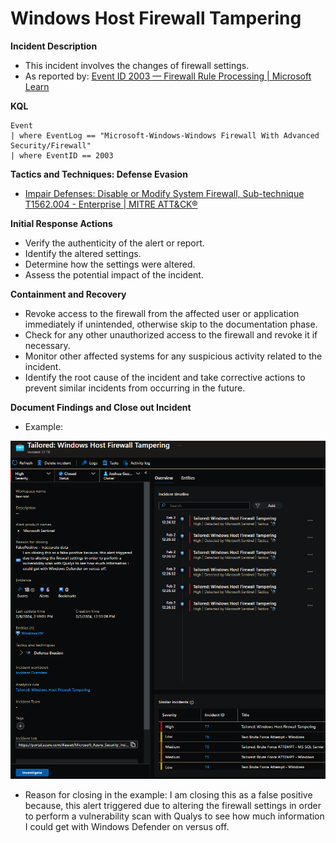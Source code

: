 # Windows Host Firewall Tampering

**Incident Description**

- This incident involves the changes of firewall settings.
- As reported by: [Event ID 2003 — Firewall Rule Processing | Microsoft Learn](https://learn.microsoft.com/en-us/previous-versions/windows/it-pro/windows-server-2008-R2-and-2008/dd364578(v=ws.10)?redirectedfrom=MSDN)

**KQL** 

```
Event
| where EventLog == "Microsoft-Windows-Windows Firewall With Advanced Security/Firewall"
| where EventID == 2003
```

**Tactics and Techniques: Defense Evasion**

- [Impair Defenses: Disable or Modify System Firewall, Sub-technique T1562.004 - Enterprise | MITRE ATT&CK®](https://attack.mitre.org/techniques/T1562/004/)

**Initial Response Actions** 

- Verify the authenticity of the alert or report.
- Identify the altered settings.
- Determine how the settings were altered.
- Assess the potential impact of the incident.

**Containment and Recovery**

- Revoke access to the firewall from the affected user or application immediately if unintended, otherwise skip to the documentation phase.
- Check for any other unauthorized access to the firewall and revoke it if necessary.
- Monitor other affected systems for any suspicious activity related to the incident.
- Identify the root cause of the incident and take corrective actions to prevent similar incidents from occurring in the future.

**Document Findings and Close out Incident**

- Example:

![Untitled](https://github.com/guzmanjoshua/Pictures/blob/main/TWHFT_Picture.png)

- Reason for closing in the example:  I am closing this as a false positive because, this alert triggered due to altering the firewall settings in order to perform a vulnerability scan with Qualys to see how much information I could get with Windows Defender on versus off.

